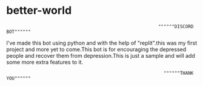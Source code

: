 # better-world

                                                            """"""DISCORD BOT""""""


I've made this bot using python and with the help of "replit".this was my first project and more yet to come.This bot is for encouraging the depressed people and recover them from depression.This is just a sample and will add some more extra features to it.

                                                              """"""THANK YOU""""""

